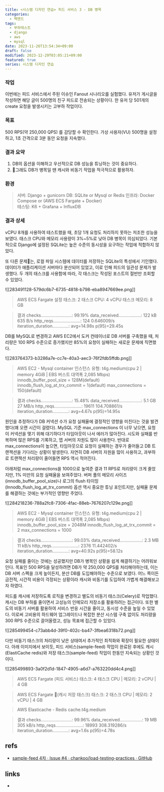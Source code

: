```yaml
---
title: <시스템 디자인 연습> 피드 서비스 3 - DB 병목
categories:
  - 백엔드
tags:
  - 부하테스트
  - django
  - aws
  - mysql
date: 2023-11-26T13:54:34+09:00
draft: false
modified: 2023-12-29T03:05:21+09:00
featured: true
series: 시스템 디자인 연습
---
```

### 작업
이번에는 피드 서비스에서 주된 이슈인 Fanout 시나리오를 실험했다. 유저가 게시글을 작성하면 해당 글이 500명의 친구 피드로 전송되는 상황이다. 한 유저 당 501개의 create 요청을 발생시키는 고부하 작업이다.

### 목표
500 RPS(약 250,000 QPS) 를 감당할 수 확인한다. 가상 사용자(VU) 500명을 설정하고, 1초 간격으로 3분 동안 요청을 지속했다.

### 결과 요약
1. DB의 옵션을 이해하고 우선적으로 DB 성능을 튜닝하는 것이 중요하다.
2. 그래도 DB가 병목일 땐 캐시와 비동기 작업을 적극적으로 활용하자.

### 환경
> 서버: Django + gunicorn
DB: SQLite or Mysql or Redis
인프라: Docker Compose or (AWS ECS Fargate + Docker)  
테스팅: K6 + Grafana + InfluxDB

### 결과 상세
vCPU 8개를 사용하여 테스트했을 때, 초당 1개 요청도 처리하지 못하는 저조한 성능을 보였다. 태스크 CPU와 메모리 사용량이 3%~5%로 낮아 DB 병목이 의심되었다. 기본적으로 Django에 설정된 SQLite는 높은 수준의 동시성을 요구하는 작업에 적합하지 않았다.

또 다른 문제는, 로컬 파일 시스템에 데이터를 저장하는 SQLite의 특성에서 기인했다. 데이터가 애플리케이션 서버마다 분산되어 있었고, 이로 인해 피드의 일관성 문제가 발생했다. 두 개의 태스크를 사용함에 따라, 각 태스크는 작성된 포스트의 절반만 조회할 수 있었다.

![[283491128-579dc6b7-6735-4818-b798-eba8947669ee.png]]

> AWS ECS Fargate 설정
태스크: 2
태스크 CPU: 4 vCPU
태스크 메모리: 8 GB

> 결과
> checks.........................: 99.19% 
> data_received..................: 122 kB 635 B/s
> http_reqs......................: 124    0.646009/s
> iteration_duration.............: avg=14.98s  p(95)=29.45s


DB를 MySQL로 변경하고 AWS EC2에서 도커 컨테이너로 DB 서버를 구축했을 때, 처리량은 100 RPS 수준으로 증가했지만 85%의 요청이 실패하는 새로운 문제에 직면했다.

![[283764373-b3286a7e-cc7e-40a3-aec3-76f2fdb5ffdb.png]]

> AWS EC2 - Mysql container
인스턴스 유형: t4g.medium(cpu 2 | memory 4GiB | EBS 버스트 대역폭 2,085 Mbps)
innodb_buffer_pool_size = 128M(default)
innodb_flush_log_at_trx_commit = 1(default)
max_connections = 150(default)

> 결과
> checks.........................: 15.48%
> data_received..................: 5.1 GB 27 MB/s
> http_reqs......................: 19611  104.708861/s
> iteration_duration.............: avg=4.67s   p(95)=14.95s


원인을 추정하다가 DB 커넥션 수가 요청 실패율에 결정적인 영향을 미친다는 것을 발견했다(꽤 오랜 시간이 걸렸다). MySQL 기준 max_connections 이 너무 낮으면, 요청이 커넥션을 맺기 위해 대기하다가 타임아웃이 나서 에러가 많아진다. 시도와 실패를 반복하며 많은 RPS를 기록하고, 앱 서버의 자원도 많이 사용한다. 반대로 max_connections이 높으면, 타임아웃으로 요청이 실패하는 경우가 줄어들고 DB 트랜잭션을 기다리는 상황이 발생한다. 자연히 DB 서버의 자원을 많이 사용하고, 과부하로 트랜잭션 처리량이 줄어들면 RPS 역시 적어진다.

아래처럼 max_connections을 1000으로 높여준 결과 11 RPS로 처리량이 크게 줄었지만, 1% 미만의 요청 실패율을 보여주었다. 버퍼 풀의 메모리 사이즈(innodb_buffer_pool_size)나 로그의 flush 타이밍(Innodb_flush_log_at_trx_commit) 옵션 역시 중요한 튜닝 포인트지만, 실패율 문제를 해결하는 것에는 부가적인 영향만 주었다.

![[284218236-788a2fc8-7306-4fac-88eb-7676207c129e.png]]

> AWS EC2 - Mysql container
인스턴스 유형: t4g.medium(cpu 2 | memory 4GiB | EBS 버스트 대역폭 2,085 Mbps)
innodb_buffer_pool_size = 2048M
innodb_flush_log_at_trx_commit = 2
max_connections = 1000

> 결과
> checks.........................: 99.03% 
> data_received..................: 2.3 MB 11 kB/s
> http_reqs......................: 2376   11.442402/s
> iteration_duration.............: avg=40.92s  p(95)=58.12s


요청 실패를 줄이는 것에는 성공했지만 DB가 병목인 상황을 쉽게 해결하기는 어려워보인다. 목표인 500 RPS을 달성하려면 DB가 약 250,000 QPS를 처리해야하는데, 이는 DB 서버 스펙을 크게 높이든지, 분산 DB를 도입해야하는 수준으로 보였다. 어느 쪽이든 금전적, 시간적 비용이 걱정되는 상황이라 캐시와 비동기를 도입하여 가볍게 해결해보고자 하였다.

피드를 캐시에 저장하도록 로직을 변경하고 별도의 비동기 태스크(Celery)로 작업했다. 캐시는 DB 부하를 줄이면서 고성능의 인메모리 저장소를 활용하려는 접근이다. 또한 별도의 비동기 서버를 활용하여 서비스 반응 시간을 줄이고, 동시성 수준을 높일 수 있었다. 이로써 고비용의 하드웨어 업그레이드나 복잡한 분산 시스템 구축 없이도 처리량을 300 RPS 수준으로 끌어올렸고, 성능 목표에 접근할 수 있었다. 

![[285499454-c73abb4d-39f0-402c-ba47-3fbea6318b72.png]]

다만 비동기 태스크의 처리량이 낮은 상태여서 추가적인 최적화와 확장이 필요한 상태이다. 아래 이미지에서 보이듯, 피드 서비스(sample-feed) 작업이 완료된 후에도 캐시(ElastiCache redis)와 저장 태스크(sample-feed) 작업이 한동안 지속되는 상황인 것이다.

![[285499893-3a0f2d1d-1847-4905-a6d7-a763220dd4c4.png]]

> AWS ECS Fargate (피드 서비스)
태스크: 4
태스크 CPU | 메모리: 2 vCPU | 4 GB

> AWS ECS Fargate (캐시 저장 태스크)
태스크: 2
태스크 CPU | 메모리: 2 vCPU | 4 GB

> AWS Elasticache - Redis
cache.t4g.medium

> 결과
> checks.........................: 99.96% 
> data_received..................: 19 MB  305 kB/s
> http_reqs......................: 18993  308.319286/s
> iteration_duration.............: avg=1.6s  p(95)=4.78s


## refs
- [sample-feed 4차 · Issue #4 · chankoo/load-testing-practices · GitHub](https://github.com/chankoo/load-testing-practices/issues/4)


## links
- 
